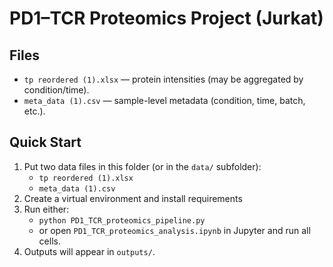 # PD1–TCR Proteomics Project (Jurkat)

## Files
- `tp reordered (1).xlsx` — protein intensities (may be aggregated by condition/time).
- `meta_data (1).csv` — sample-level metadata (condition, time, batch, etc.).

## Quick Start
1. Put  two data files in this folder (or in the `data/` subfolder):
   - `tp reordered (1).xlsx`
   - `meta_data (1).csv`
2. Create a virtual environment and install requirements 
3. Run either:
   - `python PD1_TCR_proteomics_pipeline.py`
   - or open `PD1_TCR_proteomics_analysis.ipynb` in Jupyter and run all cells.
4. Outputs will appear in `outputs/`.

